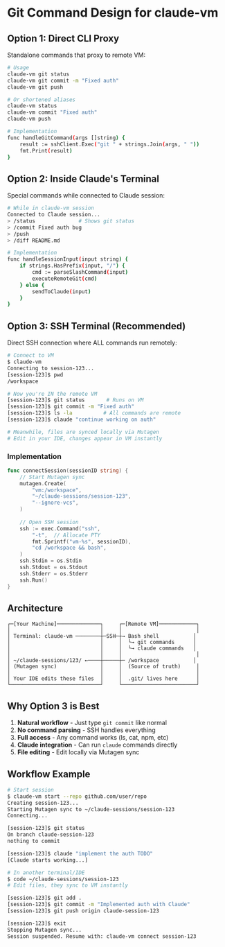 # Git Command Design for claude-vm

## Option 1: Direct CLI Proxy
Standalone commands that proxy to remote VM:

```bash
# Usage
claude-vm git status
claude-vm git commit -m "Fixed auth"
claude-vm git push

# Or shortened aliases
claude-vm status
claude-vm commit "Fixed auth"
claude-vm push

# Implementation
func handleGitCommand(args []string) {
    result := sshClient.Exec("git " + strings.Join(args, " "))
    fmt.Print(result)
}
```

## Option 2: Inside Claude's Terminal
Special commands while connected to Claude session:

```bash
# While in claude-vm session
Connected to Claude session...
> /status              # Shows git status
> /commit Fixed auth bug
> /push
> /diff README.md

# Implementation
func handleSessionInput(input string) {
    if strings.HasPrefix(input, "/") {
        cmd := parseSlashCommand(input)
        executeRemoteGit(cmd)
    } else {
        sendToClaude(input)
    }
}
```

## Option 3: SSH Terminal (Recommended)
Direct SSH connection where ALL commands run remotely:

```bash
# Connect to VM
$ claude-vm
Connecting to session-123...
[session-123]$ pwd
/workspace

# Now you're IN the remote VM
[session-123]$ git status       # Runs on VM
[session-123]$ git commit -m "Fixed auth"
[session-123]$ ls -la          # All commands are remote
[session-123]$ claude "continue working on auth"

# Meanwhile, files are synced locally via Mutagen
# Edit in your IDE, changes appear in VM instantly
```

### Implementation
```go
func connectSession(sessionID string) {
    // Start Mutagen sync
    mutagen.Create(
        "vm:/workspace",
        "~/claude-sessions/session-123",
        "--ignore-vcs",
    )
    
    // Open SSH session
    ssh := exec.Command("ssh", 
        "-t",  // Allocate PTY
        fmt.Sprintf("vm-%s", sessionID),
        "cd /workspace && bash",
    )
    ssh.Stdin = os.Stdin
    ssh.Stdout = os.Stdout
    ssh.Stderr = os.Stderr
    ssh.Run()
}
```

## Architecture

```
┌─[Your Machine]──────────────┐     ┌─[Remote VM]────────────┐
│                             │     │                        │
│ Terminal: claude-vm ────────┼─SSH─┼→ Bash shell           │
│                             │     │  └→ git commands      │
│                             │     │  └→ claude commands   │
│                             │     │                        │
│ ~/claude-sessions/123/ ←────┼─────┼─ /workspace           │
│ (Mutagen sync)              │     │  (Source of truth)     │
│                             │     │                        │
│ Your IDE edits these files  │     │  .git/ lives here      │
└─────────────────────────────┘     └────────────────────────┘
```

## Why Option 3 is Best

1. **Natural workflow** - Just type `git commit` like normal
2. **No command parsing** - SSH handles everything
3. **Full access** - Any command works (ls, cat, npm, etc)
4. **Claude integration** - Can run `claude` commands directly
5. **File editing** - Edit locally via Mutagen sync

## Workflow Example

```bash
# Start session
$ claude-vm start --repo github.com/user/repo
Creating session-123...
Starting Mutagen sync to ~/claude-sessions/session-123
Connecting...

[session-123]$ git status
On branch claude-session-123
nothing to commit

[session-123]$ claude "implement the auth TODO"
[Claude starts working...]

# In another terminal/IDE
$ code ~/claude-sessions/session-123
# Edit files, they sync to VM instantly

[session-123]$ git add .
[session-123]$ git commit -m "Implemented auth with Claude"
[session-123]$ git push origin claude-session-123

[session-123]$ exit
Stopping Mutagen sync...
Session suspended. Resume with: claude-vm connect session-123
```